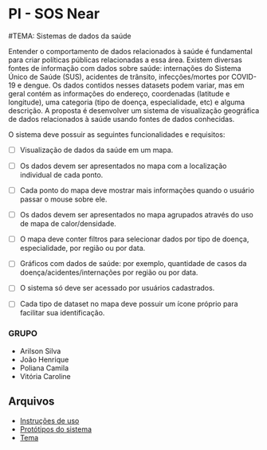 # PI - SOS Near

#TEMA: Sistemas de dados da saúde

Entender o comportamento de dados relacionados à saúde é fundamental para criar políticas públicas relacionadas a essa área. Existem diversas fontes de informação com dados sobre saúde: internações do Sistema Único de Saúde (SUS), acidentes de trânsito, infecções/mortes por COVID-19 e dengue. Os dados contidos nesses datasets podem variar, mas em geral contém as informações do endereço, coordenadas (latitude e longitude), uma categoria (tipo de doença, especialidade, etc) e alguma descrição.
A proposta é desenvolver um sistema de visualização geográfica de dados relacionados à saúde usando fontes de dados conhecidas.

O sistema deve possuir as seguintes funcionalidades e requisitos:

- [ ] Visualização de dados da saúde em um mapa.

- [ ] Os dados devem ser apresentados no mapa com a localização individual de cada ponto.

- [ ] Cada ponto do mapa deve mostrar mais informações quando o usuário passar o mouse sobre ele.

- [ ] Os dados devem ser apresentados no mapa agrupados através do uso de mapa de calor/densidade.

- [ ] O mapa deve conter filtros para selecionar dados por tipo de doença, especialidade, por região ou por data.

- [ ] Gráficos com dados de saúde: por exemplo, quantidade de casos da doença/acidentes/internações por região ou por data.

- [ ] O sistema só deve ser acessado por usuários cadastrados.

- [ ] Cada tipo de dataset no mapa deve possuir um ícone próprio para facilitar sua identificação.

### GRUPO
- Arilson Silva
- João Henrique
- Poliana Camila
- Vitória Caroline

## Arquivos
- [Instruções de uso](https://github.com/ArilsonFJS/SOSNear/blob/master/Instru%C3%A7%C3%B5es.pdf)
- [Protótipos do sistema](https://gitlab.com/pi-usabilidade-2021/sos-near/-/blob/master/PI.pdf)
- [Tema](https://gitlab.com/pi-usabilidade-2021/sos-near/-/blob/master/tema-objetivos.md)



